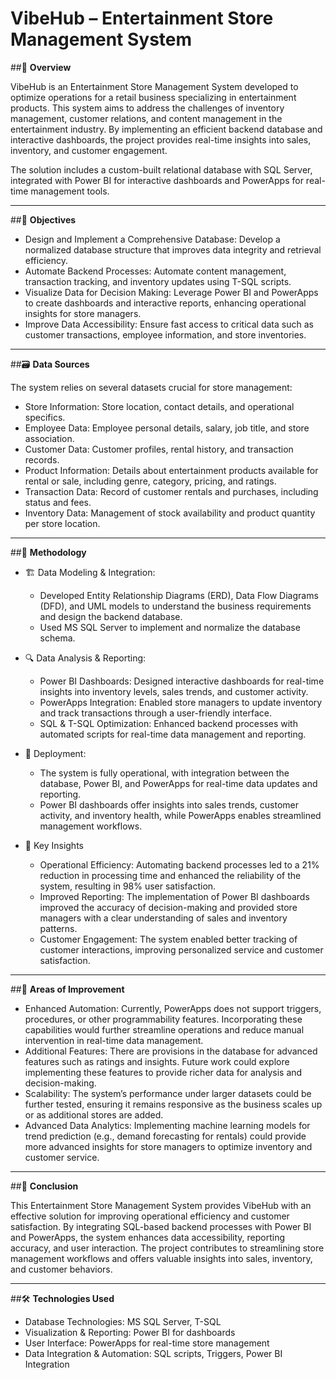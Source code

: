 # VibeHub – Entertainment Store Management System

##🌟 **Overview**

VibeHub is an Entertainment Store Management System developed to optimize operations for a retail business specializing in entertainment products. This system aims to address the challenges of inventory management, customer relations, and content management in the entertainment industry. By implementing an efficient backend database and interactive dashboards, the project provides real-time insights into sales, inventory, and customer engagement.

The solution includes a custom-built relational database with SQL Server, integrated with Power BI for interactive dashboards and PowerApps for real-time management tools.

---

##🎯 **Objectives**

- Design and Implement a Comprehensive Database: Develop a normalized database structure that improves data integrity and retrieval efficiency.
- Automate Backend Processes: Automate content management, transaction tracking, and inventory updates using T-SQL scripts.
- Visualize Data for Decision Making: Leverage Power BI and PowerApps to create dashboards and interactive reports, enhancing operational insights for store managers.
- Improve Data Accessibility: Ensure fast access to critical data such as customer transactions, employee information, and store inventories.

---

##🗃️ **Data Sources**

The system relies on several datasets crucial for store management:

- Store Information: Store location, contact details, and operational specifics.
- Employee Data: Employee personal details, salary, job title, and store association.
- Customer Data: Customer profiles, rental history, and transaction records.
- Product Information: Details about entertainment products available for rental or sale, including genre, category, pricing, and ratings.
- Transaction Data: Record of customer rentals and purchases, including status and fees.
- Inventory Data: Management of stock availability and product quantity per store location.

---

##🧪 **Methodology**

- 🏗️ Data Modeling & Integration:
  - Developed Entity Relationship Diagrams (ERD), Data Flow Diagrams (DFD), and UML models to understand the business requirements and design the backend database.
  - Used MS SQL Server to implement and normalize the database schema.

- 🔍 Data Analysis & Reporting:
  - Power BI Dashboards: Designed interactive dashboards for real-time insights into inventory levels, sales trends, and customer activity.
  - PowerApps Integration: Enabled store managers to update inventory and track transactions through a user-friendly interface.
  - SQL & T-SQL Optimization: Enhanced backend processes with automated scripts for real-time data management and reporting.

- 🚀 Deployment:
  - The system is fully operational, with integration between the database, Power BI, and PowerApps for real-time data updates and reporting.
  - Power BI dashboards offer insights into sales trends, customer activity, and inventory health, while PowerApps enables streamlined management workflows.

- 🧠 Key Insights
  - Operational Efficiency: Automating backend processes led to a 21% reduction in processing time and enhanced the reliability of the system, resulting in 98% user satisfaction.
  - Improved Reporting: The implementation of Power BI dashboards improved the accuracy of decision-making and provided store managers with a clear understanding of sales and inventory patterns.
  - Customer Engagement: The system enabled better tracking of customer interactions, improving personalized service and customer satisfaction.

---

##🔧 **Areas of Improvement**

- Enhanced Automation: Currently, PowerApps does not support triggers, procedures, or other programmability features. Incorporating these capabilities would further streamline operations and reduce manual intervention in real-time data management.
- Additional Features: There are provisions in the database for advanced features such as ratings and insights. Future work could explore implementing these features to provide richer data for analysis and decision-making.
- Scalability: The system’s performance under larger datasets could be further tested, ensuring it remains responsive as the business scales up or as additional stores are added.
- Advanced Data Analytics: Implementing machine learning models for trend prediction (e.g., demand forecasting for rentals) could provide more advanced insights for store managers to optimize inventory and customer service.

---

##📌 **Conclusion**

This Entertainment Store Management System provides VibeHub with an effective solution for improving operational efficiency and customer satisfaction. By integrating SQL-based backend processes with Power BI and PowerApps, the system enhances data accessibility, reporting accuracy, and user interaction. The project contributes to streamlining store management workflows and offers valuable insights into sales, inventory, and customer behaviors.

---

##🛠️ **Technologies Used**

- Database Technologies: MS SQL Server, T-SQL
- Visualization & Reporting: Power BI for dashboards
- User Interface: PowerApps for real-time store management
- Data Integration & Automation: SQL scripts, Triggers, Power BI Integration
